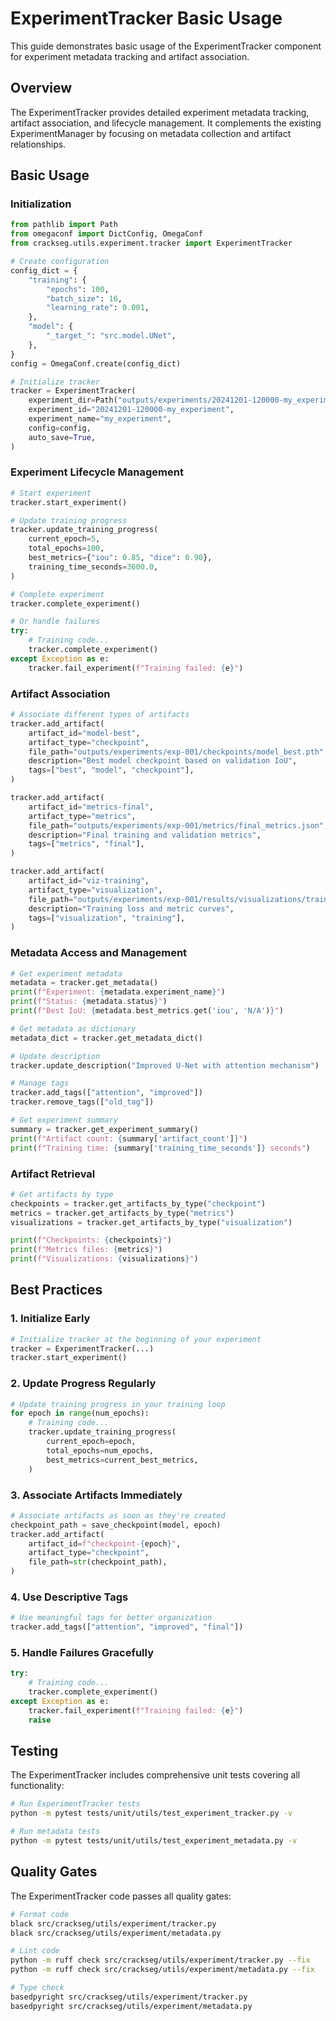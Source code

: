 # ExperimentTracker Basic Usage

This guide demonstrates basic usage of the ExperimentTracker component for experiment
metadata tracking and artifact association.

## Overview

The ExperimentTracker provides detailed experiment metadata tracking, artifact association, and
lifecycle management. It complements the existing ExperimentManager by focusing on metadata
collection and artifact relationships.

## Basic Usage

### Initialization

```python
from pathlib import Path
from omegaconf import DictConfig, OmegaConf
from crackseg.utils.experiment.tracker import ExperimentTracker

# Create configuration
config_dict = {
    "training": {
        "epochs": 100,
        "batch_size": 16,
        "learning_rate": 0.001,
    },
    "model": {
        "_target_": "src.model.UNet",
    },
}
config = OmegaConf.create(config_dict)

# Initialize tracker
tracker = ExperimentTracker(
    experiment_dir=Path("outputs/experiments/20241201-120000-my_experiment"),
    experiment_id="20241201-120000-my_experiment",
    experiment_name="my_experiment",
    config=config,
    auto_save=True,
)
```

### Experiment Lifecycle Management

```python
# Start experiment
tracker.start_experiment()

# Update training progress
tracker.update_training_progress(
    current_epoch=5,
    total_epochs=100,
    best_metrics={"iou": 0.85, "dice": 0.90},
    training_time_seconds=3600.0,
)

# Complete experiment
tracker.complete_experiment()

# Or handle failures
try:
    # Training code...
    tracker.complete_experiment()
except Exception as e:
    tracker.fail_experiment(f"Training failed: {e}")
```

### Artifact Association

```python
# Associate different types of artifacts
tracker.add_artifact(
    artifact_id="model-best",
    artifact_type="checkpoint",
    file_path="outputs/experiments/exp-001/checkpoints/model_best.pth",
    description="Best model checkpoint based on validation IoU",
    tags=["best", "model", "checkpoint"],
)

tracker.add_artifact(
    artifact_id="metrics-final",
    artifact_type="metrics",
    file_path="outputs/experiments/exp-001/metrics/final_metrics.json",
    description="Final training and validation metrics",
    tags=["metrics", "final"],
)

tracker.add_artifact(
    artifact_id="viz-training",
    artifact_type="visualization",
    file_path="outputs/experiments/exp-001/results/visualizations/training_curves.png",
    description="Training loss and metric curves",
    tags=["visualization", "training"],
)
```

### Metadata Access and Management

```python
# Get experiment metadata
metadata = tracker.get_metadata()
print(f"Experiment: {metadata.experiment_name}")
print(f"Status: {metadata.status}")
print(f"Best IoU: {metadata.best_metrics.get('iou', 'N/A')}")

# Get metadata as dictionary
metadata_dict = tracker.get_metadata_dict()

# Update description
tracker.update_description("Improved U-Net with attention mechanism")

# Manage tags
tracker.add_tags(["attention", "improved"])
tracker.remove_tags(["old_tag"])

# Get experiment summary
summary = tracker.get_experiment_summary()
print(f"Artifact count: {summary['artifact_count']}")
print(f"Training time: {summary['training_time_seconds']} seconds")
```

### Artifact Retrieval

```python
# Get artifacts by type
checkpoints = tracker.get_artifacts_by_type("checkpoint")
metrics = tracker.get_artifacts_by_type("metrics")
visualizations = tracker.get_artifacts_by_type("visualization")

print(f"Checkpoints: {checkpoints}")
print(f"Metrics files: {metrics}")
print(f"Visualizations: {visualizations}")
```

## Best Practices

### 1. Initialize Early

```python
# Initialize tracker at the beginning of your experiment
tracker = ExperimentTracker(...)
tracker.start_experiment()
```

### 2. Update Progress Regularly

```python
# Update training progress in your training loop
for epoch in range(num_epochs):
    # Training code...
    tracker.update_training_progress(
        current_epoch=epoch,
        total_epochs=num_epochs,
        best_metrics=current_best_metrics,
    )
```

### 3. Associate Artifacts Immediately

```python
# Associate artifacts as soon as they're created
checkpoint_path = save_checkpoint(model, epoch)
tracker.add_artifact(
    artifact_id=f"checkpoint-{epoch}",
    artifact_type="checkpoint",
    file_path=str(checkpoint_path),
)
```

### 4. Use Descriptive Tags

```python
# Use meaningful tags for better organization
tracker.add_tags(["attention", "improved", "final"])
```

### 5. Handle Failures Gracefully

```python
try:
    # Training code...
    tracker.complete_experiment()
except Exception as e:
    tracker.fail_experiment(f"Training failed: {e}")
    raise
```

## Testing

The ExperimentTracker includes comprehensive unit tests covering all functionality:

```bash
# Run ExperimentTracker tests
python -m pytest tests/unit/utils/test_experiment_tracker.py -v

# Run metadata tests
python -m pytest tests/unit/utils/test_experiment_metadata.py -v
```

## Quality Gates

The ExperimentTracker code passes all quality gates:

```bash
# Format code
black src/crackseg/utils/experiment/tracker.py
black src/crackseg/utils/experiment/metadata.py

# Lint code
python -m ruff check src/crackseg/utils/experiment/tracker.py --fix
python -m ruff check src/crackseg/utils/experiment/metadata.py --fix

# Type check
basedpyright src/crackseg/utils/experiment/tracker.py
basedpyright src/crackseg/utils/experiment/metadata.py
```
